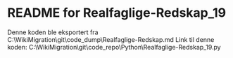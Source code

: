 # README for Realfaglige-Redskap_19
Denne koden ble eksportert fra C:\WikiMigration\git\code_dump\Realfaglige-Redskap.md
Link til denne koden: C:\WikiMigration\git\code_repo\Python\Realfaglige-Redskap_19.py
